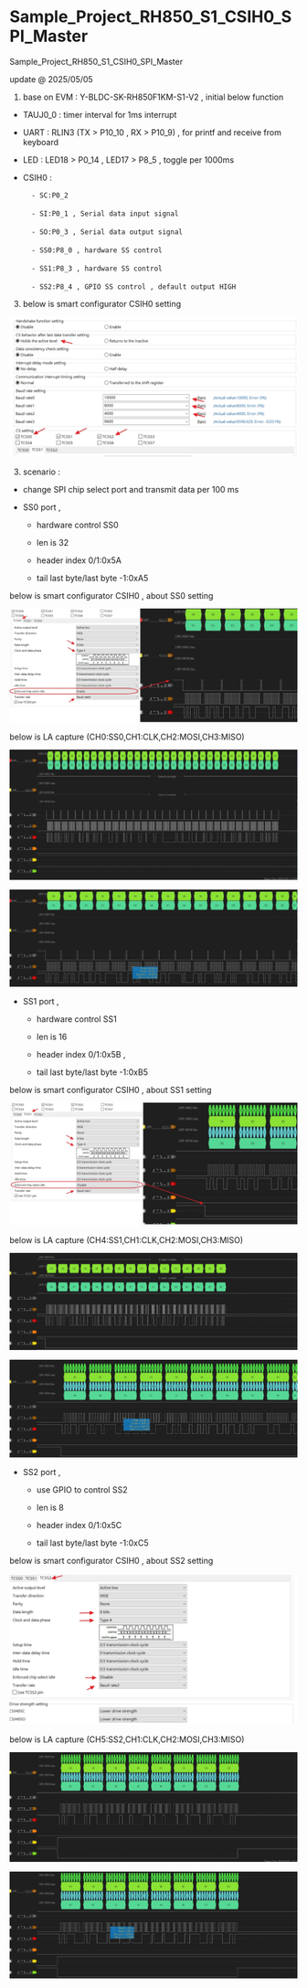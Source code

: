 # Sample_Project_RH850_S1_CSIH0_SPI_Master
Sample_Project_RH850_S1_CSIH0_SPI_Master


update @ 2025/05/05

1. base on EVM : Y-BLDC-SK-RH850F1KM-S1-V2 , initial below function

- TAUJ0_0 : timer interval for 1ms interrupt

- UART : RLIN3 (TX > P10_10 , RX > P10_9) , for printf and receive from keyboard

- LED : LED18 > P0_14 , LED17 > P8_5 , toggle per 1000ms

- CSIH0 : 

        - SC:P0_2
		
        - SI:P0_1 , Serial data input signal 
		
        - SO:P0_3 , Serial data output signal 
		
        - SS0:P8_0 , hardware SS control
		
        - SS1:P8_3 , hardware SS control
		
        - SS2:P8_4 , GPIO SS control , default output HIGH


3. below is smart configurator CSIH0 setting

![image](https://github.com/released/Sample_Project_RH850_S1_CSIH0_SPI_Master/blob/main/smc_CSIH0.jpg)


3. scenario : 

- change SPI chip select port and transmit data per 100 ms

- SS0 port , 

	- hardware control SS0

	- len is 32

	- header index 0/1:0x5A 
	
	- tail last byte/last byte -1:0xA5


below is smart configurator CSIH0 , about SS0 setting

![image](https://github.com/released/Sample_Project_RH850_S1_CSIH0_SPI_Master/blob/main/smc_SS0.jpg)


below is LA capture (CH0:SS0,CH1:CLK,CH2:MOSI,CH3:MISO)

![image](https://github.com/released/Sample_Project_RH850_S1_CSIH0_SPI_Master/blob/main/LA_SS0.jpg)

![image](https://github.com/released/Sample_Project_RH850_S1_CSIH0_SPI_Master/blob/main/LA_SS0_CLK.jpg)


- SS1 port , 

	- hardware control SS1

	- len is 16 
	
	- header index 0/1:0x5B , 
	
	- tail last byte/last byte -1:0xB5

below is smart configurator CSIH0 , about SS1 setting

![image](https://github.com/released/Sample_Project_RH850_S1_CSIH0_SPI_Master/blob/main/smc_SS1.jpg)


below is LA capture (CH4:SS1,CH1:CLK,CH2:MOSI,CH3:MISO)

![image](https://github.com/released/Sample_Project_RH850_S1_CSIH0_SPI_Master/blob/main/LA_SS1.jpg)

![image](https://github.com/released/Sample_Project_RH850_S1_CSIH0_SPI_Master/blob/main/LA_SS1_CLK.jpg)


- SS2 port , 

	- use GPIO to control SS2

	- len is 8
	
	- header index 0/1:0x5C 
	
	- tail last byte/last byte -1:0xC5

below is smart configurator CSIH0 , about SS2 setting

![image](https://github.com/released/Sample_Project_RH850_S1_CSIH0_SPI_Master/blob/main/smc_SS2.jpg)


below is LA capture (CH5:SS2,CH1:CLK,CH2:MOSI,CH3:MISO)

![image](https://github.com/released/Sample_Project_RH850_S1_CSIH0_SPI_Master/blob/main/LA_SS2.jpg)

![image](https://github.com/released/Sample_Project_RH850_S1_CSIH0_SPI_Master/blob/main/LA_SS2_CLK.jpg)



